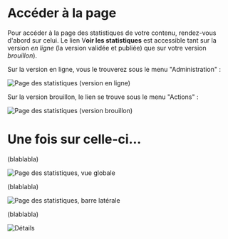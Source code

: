# Accéder à la page

Pour accéder à la page des statistiques de votre contenu, rendez-vous d'abord sur celui. Le lien V**oir les statistiques** est accessible tant sur la version *en ligne* (la version validée et publiée) que sur votre version *brouillon*). 

Sur la version en ligne, vous le trouverez sous le menu "Administration" :

![Page des statistiques (version en ligne)](/media/galleries/1121/f3839eed-3f8f-4748-878e-3e9d2a52e0b0.png)

Sur la version brouillon, le lien se trouve sous le menu "Actions" :

![Page des statistiques (version brouillon)](/media/galleries/1121/23ee52c3-4eb3-4b44-ad21-bb06434a927e.png)

# Une fois sur celle-ci...

(blablabla)

![Page des statistiques, vue globale](/media/galleries/1121/3a92460f-031a-461a-a361-3b262cda876a.png)

(blablabla)

![Page des statistiques, barre latérale](/media/galleries/1121/0cc15798-62a1-4019-b042-4765ffc5e7b1.png)

(blablabla)

![Détails](/media/galleries/1121/56e98c13-e6eb-4489-bfa0-d543c6d0e267.png)